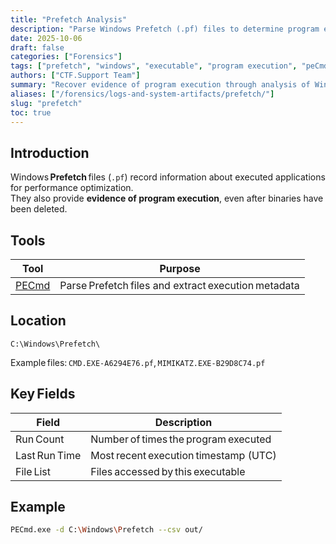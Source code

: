 ```yaml
---
title: "Prefetch Analysis"
description: "Parse Windows Prefetch (.pf) files to determine program execution history and frequency of runs."
date: 2025-10-06
draft: false
categories: ["Forensics"]
tags: ["prefetch", "windows", "executable", "program execution", "peCmd"]
authors: ["CTF.Support Team"]
summary: "Recover evidence of program execution through analysis of Windows Prefetch files using tools such as PECmd and Eric Zimmerman's suite."
aliases: ["/forensics/logs-and-system-artifacts/prefetch/"]
slug: "prefetch"
toc: true
---
```


## Introduction

Windows **Prefetch** files (`.pf`) record information about executed applications for performance optimization.  
They also provide **evidence of program execution**, even after binaries have been deleted.

## Tools

| Tool                                                | Purpose                                             |
|-----------------------------------------------------|-----------------------------------------------------|
| [PECmd](https://ericzimmerman.github.io/#!index.md) | Parse Prefetch files and extract execution metadata |

## Location

```text
C:\Windows\Prefetch\
```

Example files: `CMD.EXE‑A6294E76.pf`, `MIMIKATZ.EXE‑B29D8C74.pf`

## Key Fields

| Field         | Description                           |
|---------------|---------------------------------------|
| Run Count     | Number of times the program executed  |
| Last Run Time | Most recent execution timestamp (UTC) |
| File List     | Files accessed by this executable     |

## Example

```bash
PECmd.exe -d C:\Windows\Prefetch --csv out/
```
